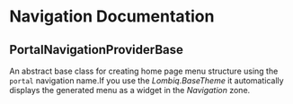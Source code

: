 # Navigation Documentation

## PortalNavigationProviderBase

An abstract base class for creating home page menu structure using the `portal` navigation name.If you use the _Lombiq.BaseTheme_ it automatically displays the generated menu as a widget in the _Navigation_ zone.
